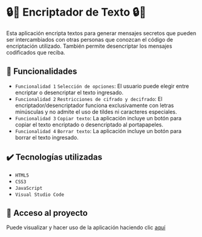 # 🔒🔑 Encriptador de Texto 🔒🔑

Esta aplicación encripta textos para generar mensajes secretos que pueden ser intercambiados con otras personas que conozcan el código de encriptación utilizado. También permite desencriptar los mensajes codificados que reciba.

## 🔨 Funcionalidades

- `Funcionalidad 1` `Selección de opciones`: El usuario puede elegir entre encriptar o desencriptar el texto ingresado.
- `Funcionalidad 2` `Restricciones de cifrado y decifrado`: El encriptador/desencriptador funciona exclusivamente con letras minúsculas y no admite el uso de tildes ni caracteres especiales.
- `Funcionalidad 3` `Copiar texto`: La aplicación incluye un botón para copiar el texto encriptado o desencriptado al portapapeles.
- `Funcionalidad 4` `Borrar texto`: La aplicación incluye un botón para borrar el texto ingresado.

## ✔️ Tecnologías utilizadas

- ``HTML5``
- ``CSS3``
- ``JavaScript``
- ``Visual Studio Code``

## 📁 Acceso al proyecto
Puede visualizar y hacer uso de la aplicación haciendo clic [aquí](https://sofialqz.github.io/challengeONE-encriptador-de-texto/)
